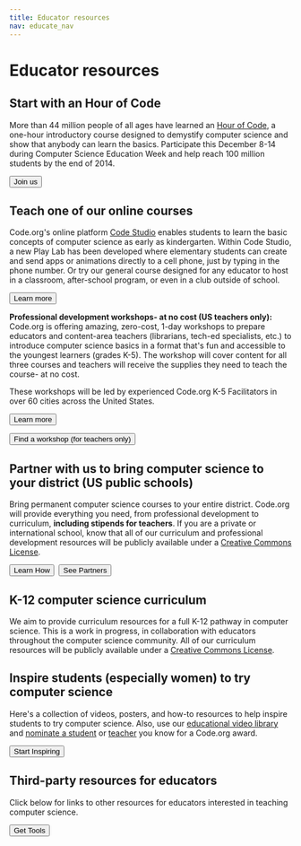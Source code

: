 ```yaml
---
title: Educator resources
nav: educate_nav
---
```


# Educator resources

## Start with an Hour of Code
More than 44 million people of all ages have learned an [Hour of Code](http://hourofcode.com), a one-hour introductory course designed to demystify computer science and show that anybody can learn the basics. Participate this December 8-14 during Computer Science Education Week and help reach 100 million students by the end of 2014. 

[<button>Join us</button>](http://hourofcode.com)


## Teach one of our online courses 
Code.org's online platform [Code Studio](http://studio.code.org) enables students to learn the basic concepts of computer science as early as kindergarten. Within Code Studio, a new Play Lab has been developed where elementary students can create and send apps or animations directly to a cell phone, just by typing in the phone number. Or try our general course designed for any educator to host in a classroom, after-school program, or even in a club outside of school. 

[<button>Learn more</button>](http://studio.code.org)

**Professional development workshops- at no cost (US teachers only):**  Code.org is offering amazing, zero-cost, 1-day workshops to prepare educators and content-area teachers (librarians, tech-ed specialists, etc.) to introduce computer science basics in a format that's fun and accessible to the youngest learners (grades K-5).  The workshop will cover content for all three courses and teachers will receive the supplies they need to teach the course- at no cost.

These workshops will be led by experienced Code.org K-5 Facilitators in over 60 cities across the United States.

[<button>Learn more</button>](/k5)

[<button>Find a workshop (for teachers only)</button>](/professional-development-workshops)

## Partner with us to bring computer science to your district (US public schools)
Bring permanent computer science courses to your entire district. Code.org will provide everything you need, from professional development to curriculum, **including stipends for teachers**. If you are a private or international school, know that all of our curriculum and professional development resources will be publicly available under a [Creative Commons License](http://creativecommons.org/licenses/by-nc-sa/3.0/).

[<button>Learn How</button>](/educate/districts)&nbsp;&nbsp;[<button>See Partners</button>](/educate/partner-districts)

## K-12 computer science curriculum

We aim to provide curriculum resources for a full K-12 pathway in computer science. This is a work in progress, in collaboration with educators throughout the computer science community. All of our curriculum resources will be publicly available under a [Creative Commons License](http://creativecommons.org/licenses/by-nc-sa/3.0/).

## Inspire students (especially women) to try computer science

Here's a collection of videos, posters, and how-to resources to help inspire students to try computer science. Also, use our [educational video library](/educate/videos) and [nominate a student](/sotw) or [teacher](/totm) you know for a Code.org award.

[<button>Start Inspiring</button>](/educate/inspire)

## Third-party resources for educators
Click below for links to other resources for educators interested in teaching computer science.

[<button>Get Tools</button>](/educate/3rdparty)



<br />
<br />

